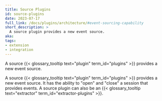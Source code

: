 ```yaml
---
title: Source Plugins
id: source-plugins
date: 2023-07-17
full_link: /docs/plugins/architecture/#event-sourcing-capability
short_description: >
  A source plugin provides a new event source.
aka:
tags:
- extension
- integration
---
```

A source {{< glossary_tooltip text="plugin" term_id="plugins" >}} provides a new event source.

<!--more--> 
A source {{< glossary_tooltip text="plugin" term_id="plugins" >}} provides a new event source. It has the ability to "open" and "close" a session that provides events. A source plugin can also be an {{< glossary_tooltip text="extractor" term_id="extractor-plugins" >}}.
